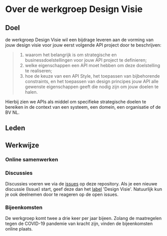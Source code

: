 # Over de werkgroep Design Visie

## Doel
de werkgroep Design Visie wil een bijdrage leveren aan de vorming van jouw design visie voor jouw eerst volgende API project door te beschrijven: 

> 1. waarom het belangrijk is om strategische en businessdoelstellingen voor jouw API project te definieren;
> 2. welke eigenschappen een API moet hebben om deze doelstelling te realiseren; 
> 3. hoe de keuze van een API Style, het toepassen van bijbehorende constraints, en het toepassen van design principes jouw API alle gewenste eigenschappen geeft die nodig zijn om jouw doelen te halen.

Hierbij zien we APIs als middel om specifieke strategische doelen te bereiken in de context van een systeem, een domein, een organisatie of de BV NL.

## Leden

## Werkwijze

### Online samenwerken


### Discussies

Discussies voeren we via de [issues](https://github.com/Geonovum/KP-APIs/issues) op deze repository. Als je een nieuwe discussie (Issue) start, geef deze dan het [label](https://github.com/Geonovum/KP-APIs/labels) 'Design Visie'. Natuurlijk kun je ook deelnemen door te reageren op de open issues.


### Bijeenkomsten

De werkgroep komt twee a drie keer per jaar bijeen. Zolang de maatregelen tegen de COVID-19 pandemie van kracht zijn, vinden de bijeenkomsten online plaats.
